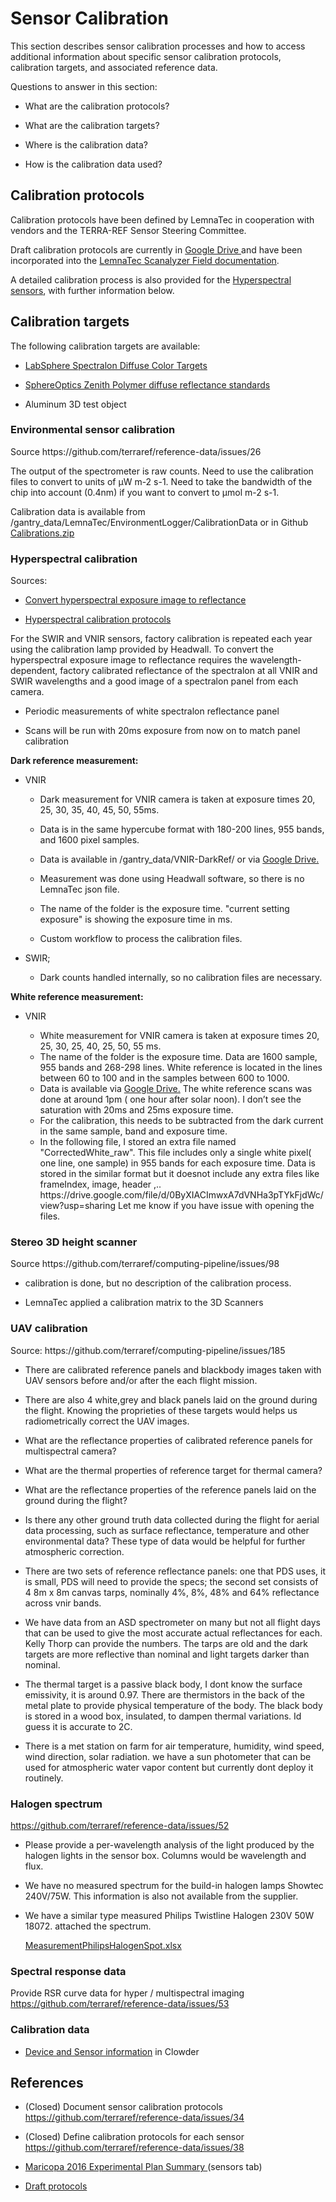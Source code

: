 # Sensor Calibration

This section describes sensor calibration processes and how to access additional information about specific sensor calibration protocols, calibration targets, and associated reference data.

Questions to answer in this section:

* What are the calibration protocols?

* What are the calibration targets?

* Where is the calibration data?

* How is the calibration data used?


## Calibration protocols

Calibration protocols have been defined by LemnaTec in cooperation with vendors and the TERRA-REF Sensor Steering Committee.

Draft calibration protocols are currently in [Google Drive ](https://docs.google.com/document/d/132_dkGAIQJ3cG7bQkPIkX7-RgXyWLDoQWJFDj5c-5uU/edit)and have been incorporated into the [LemnaTec Scanalyzer Field documentation](https://terraref.ncsa.illinois.edu/clowder/datasets/58178ee54f0ce77b66561602).

A detailed calibration process is also provided for the [Hyperspectral sensors](https://docs.google.com/document/d/1w_zHHlrPVKsy1mnW9wrVzAU2edVqZH8i1IZa5BZxVpo/edit#heading=h.jjfbhbos05cc), with further information below.

## Calibration targets

The following calibration targets are available:

* [LabSphere Spectralon Diffuse Color Targets](https://terraref.ncsa.illinois.edu/clowder/datasets/5817c7c84f0c63f2a8ca5e6c)

* [SphereOptics Zenith Polymer diffuse reflectance standards](https://terraref.ncsa.illinois.edu/clowder/datasets/5818bb544f0c63f2a8d20963)

* Aluminum 3D test object 

### Environmental sensor calibration

Source  https:\/\/github.com\/terraref\/reference-data\/issues\/26

The output of the spectrometer is raw counts. Need to use the calibration files to convert to units of  µW m-2 s-1. Need to take the bandwidth of the chip into account \(0.4nm\) if you want to convert to µmol m-2 s-1.

Calibration data is available from \/gantry\_data\/LemnaTec\/EnvironmentLogger\/CalibrationData or in Github [Calibrations.zip](https://github.com/terraref/reference-data/files/250620/Calibrations.zip)

### Hyperspectral calibration

Sources:

* [Convert hyperspectral exposure image to reflectance](https://github.com/terraref/computing-pipeline/issues/88)

* [Hyperspectral calibration protocols](https://docs.google.com/document/d/1w_zHHlrPVKsy1mnW9wrVzAU2edVqZH8i1IZa5BZxVpo)


For the SWIR and VNIR sensors, factory calibration is repeated each year using the calibration lamp provided by Headwall. 
To convert the hyperspectral exposure image to reflectance requires the wavelength-dependent, factory calibrated reflectance of the spectralon at all VNIR and SWIR wavelengths and a good image of a spectralon panel from each camera.

* Periodic measurements of white spectralon reflectance panel

* Scans will be run with 20ms exposure from now on to match panel calibration


**Dark reference measurement:**

* VNIR

  * Dark measurement for VNIR camera is taken at exposure times 20, 25, 30, 35, 40, 45, 50, 55ms.

  * Data is in the same hypercube format with 180-200 lines, 955 bands, and 1600 pixel samples.

  * Data is available in \/gantry\_data\/VNIR-DarkRef\/ or via [Google Drive.](https://drive.google.com/file/d/0B9h5V5JdLLXmSkdpTmd6QmN3dTQ/view?usp=sharing)
  * Measurement was done using Headwall software, so there is no LemnaTec json file. 
  * The name of the folder is the exposure time.   "current setting exposure" is showing the exposure time in ms.
  * Custom workflow to process the calibration files.

* SWIR;

  * Dark counts handled internally, so no calibration files are necessary.


**White reference measurement:**

* VNIR

  * White measurement for VNIR camera is taken at exposure times 20, 25, 30, 25, 40, 25, 50, 55 ms.
  * The name of the folder is the exposure time. Data are 1600 sample, 955 bands and 268-298 lines. White reference is located in the lines between 60 to 100 and in the samples between 600 to 1000.
  * Data is available via [Google Drive.](https://drive.google.com/file/d/0ByXIACImwxA7akhfLTdTS01vTTA/view?usp=sharing)
    The white reference scans was done at around 1pm \( one hour after solar noon\). I don’t see the saturation with 20ms and 25ms exposure time. 
  * For the calibration, this needs to be subtracted from the dark current in the same sample, band and exposure time.
  * In the following file, I stored an extra file named "CorrectedWhite\_raw". This file includes only a single white pixel\( one line, one sample\) in 955 bands for each exposure time. Data is stored in the similar format but it doesnot include any extra files like frameIndex, image, header ,..
    https:\/\/drive.google.com\/file\/d\/0ByXIACImwxA7dVNHa3pTYkFjdWc\/view?usp=sharing
    Let me know if you have issue with opening the files. 


### Stereo 3D height scanner

Source https:\/\/github.com\/terraref\/computing-pipeline\/issues\/98

* calibration is done, but no description of the calibration process.

* LemnaTec applied a calibration matrix to the 3D Scanners


### UAV calibration

Source: https:\/\/github.com\/terraref\/computing-pipeline\/issues\/185

* There are calibrated reference panels and blackbody images taken with UAV sensors before and\/or after the each flight mission.

* There are also 4 white,grey and black panels laid on the ground during the flight. Knowing the proprieties of these targets would helps us radiometrically correct the UAV images.

* What are the reflectance properties of calibrated reference panels for multispectral camera?

* What are the thermal properties of reference target for thermal camera?
* What are the reflectance properties of the reference panels laid on the ground during the flight?
* Is there any other ground truth data collected during the flight for aerial data processing, such as surface reflectance, temperature and other environmental data? These type of data would be helpful for further atmospheric correction.

* There are two sets of reference reflectance panels: one that PDS uses, it is small, PDS will need to provide the specs; the second set consists of 4 8m x 8m canvas tarps, nominally 4%, 8%, 48% and 64% reflectance across vnir bands.

* We have data from an ASD spectrometer on many but not all flight days that can be used to give the most accurate actual reflectances for each. Kelly Thorp can provide the numbers. The tarps are old and the dark targets are more reflective than nominal and light targets darker than nominal. 
* The thermal target is a passive black body, I dont know the surface emissivity, it is around 0.97. There are thermistors in the back of the metal plate to provide physical temperature of the body. The black body is stored in a wood box, insulated, to dampen thermal variations. Id guess it is accurate to 2C.
* There is a met station on farm for air temperature, humidity, wind speed, wind direction, solar radiation. we have a sun photometer that can be used for atmospheric water vapor content but currently dont deploy it routinely.

### Halogen spectrum

[https:\/\/github.com\/terraref\/reference-data\/issues\/52](https://github.com/terraref/reference-data/issues/52)

* Please provide a per-wavelength analysis of the light produced by the halogen lights in the sensor box. Columns would be wavelength and flux.

* We have no measured spectrum for the build-in halogen lamps Showtec 240V\/75W. This information is also not available from the supplier.

* We have a similar type measured Philips Twistline Halogen 230V 50W 18072. attached the spectrum.

  [MeasurementPhilipsHalogenSpot.xlsx](https://github.com/terraref/reference-data/files/498197/MeasurementPhilipsHalogenSpot.xlsx)


### Spectral response data

Provide RSR curve data for hyper \/ multispectral imaging [https:\/\/github.com\/terraref\/reference-data\/issues\/53](https://github.com/terraref/reference-data/issues/53)

### Calibration data

* [Device and Sensor information](https://terraref.ncsa.illinois.edu/clowder/datasets/5818bb544f0c63f2a8d20963) in Clowder

## References

* \(Closed\) Document sensor calibration protocols [https:\/\/github.com\/terraref\/reference-data\/issues\/34](https://github.com/terraref/reference-data/issues/34)

* \(Closed\) Define calibration protocols for each sensor [https:\/\/github.com\/terraref\/reference-data\/issues\/38](https://github.com/terraref/reference-data/issues/38)

* [Maricopa 2016 Experimental Plan Summary ](https://docs.google.com/spreadsheets/d/1Nfabx_n1rNlO6NW3olD8MAibJ3KHnOMmMwOYYw4wwGc/edit#gid=1886254108)\(sensors tab\)

* [Draft protocols](https://docs.google.com/document/d/132_dkGAIQJ3cG7bQkPIkX7-RgXyWLDoQWJFDj5c-5uU/edit)

